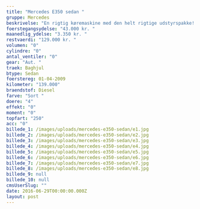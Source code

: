 ```yaml
---
title: "Mercedes E350 sedan "
gruppe: Mercedes
beskrivelse: "En rigtig køremaskine med den helt rigtige udstyrspakke! "
foerstegangsydelse: "43.000 kr. "
maanedlig_ydelse: "3.350 kr. "
restvaerdi: "129.000 kr. "
volumen: "0"
cylindre: "0"
antal_ventiler: "0"
gear: "Aut. "
traek: Baghjul
btype: Sedan
foerstereg: 01-04-2009
kilometer: "139.000"
braendstof: Diesel
farve: "Sort "
doere: "4"
effekt: "0"
moment: "0"
topfart: "250"
acc: "0"
billede_1: /images/uploads/mercedes-e350-sedan/e1.jpg
billede_2: /images/uploads/mercedes-e350-sedan/e2.jpg
billede_3: /images/uploads/mercedes-e350-sedan/e3.jpg
billede_4: /images/uploads/mercedes-e350-sedan/e4.jpg
billede_5: /images/uploads/mercedes-e350-sedan/e5.jpg
billede_6: /images/uploads/mercedes-e350-sedan/e6.jpg
billede_7: /images/uploads/mercedes-e350-sedan/e7.jpg
billede_8: /images/uploads/mercedes-e350-sedan/e8.jpg
billede_9: null
billede_10: null
cmsUserSlug: ""
date: 2016-06-29T00:00:00.000Z
layout: post
---
```


